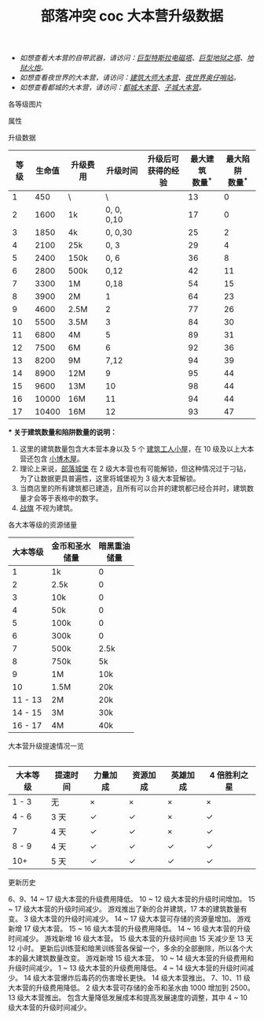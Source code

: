 ﻿---
title: "部落冲突 coc 大本营升级数据"
navTitle: "大本营"
shownTitle: "大本营"
description: "大本营是村庄的核心。升级大本营，可解锁新的防御、建筑、陷阱和更多内容。摧毁敌军大本营，您将赢得战争，并获得一颗星。摧毁敌军 50% 的建筑及其大本营，可赢得第二颗星。如果 100% 全毁敌军建筑，则获得满分三星。"
module: upgrade-home
imgFolder: home_buildings/0400
wiki: https://clashofclans.fandom.com/wiki/Town_Hall
canonical: /upgrade/0400-Town-Hall
---

- *如想查看大本营的自带武器，请访问：[巨型特斯拉电磁塔](/upgrade/030c-Giga-Tesla)、[巨型地狱之塔](/upgrade/030d-Giga-Inferno)、[地狱火炮](/upgrade/0315-Inferno-Artillery)。*
- *如想查看夜世界的大本营，请访问：[建筑大师大本营](/upgrade/1200-Builder-Hall)、[夜世界奥仔哨站](/upgrade/1240-O.T.T.O's-Outpost)。*
- *如想查看都城的大本营，请访问：[都城大本营](/upgrade/2400-Capital-Hall)、[子城大本营](/upgrade/2401-District-Hall)。*

<UnitInfo :folder="$frontmatter.imgFolder" imgSrc="Town_Hall17_5_hd.png" :imgAlt="$frontmatter.navTitle"
    description="大本营是村庄的核心。升级大本营，可解锁新的防御、建筑、陷阱和更多内容。<br>摧毁敌军大本营，您将赢得战争，并获得一颗星。<br>摧毁敌军 50% 的建筑及其大本营，可赢得第二颗星。<br>如果 100% 全毁敌军建筑，则获得满分三星。<br>小心！敌军也会尝试摧毁您的大本营！<br>把大本营建在村庄中心，并在其周围建造城墙、陷阱以及其他防御是最安全的举措。<br>敌军十分狡猾，可能在村庄的任何一侧发起进攻！" />

<SmallTitle>各等级图片</SmallTitle>

<Panel>
    <UnitImgGroup :folder="$frontmatter.imgFolder">
        <UnitImg imgTitle="1 本" imgSrc="Town_Hall1.png" imgHd="Town_Hall1_hd.png" />
        <UnitImg imgTitle="2 本" imgSrc="Town_Hall2.png" imgHd="Town_Hall2_hd.png" />
        <UnitImg imgTitle="3 本" imgSrc="Town_Hall3.png" imgHd="Town_Hall3_hd.png" />
        <UnitImg imgTitle="4 本" imgSrc="Town_Hall4.png" imgHd="Town_Hall4_hd.png" />
        <UnitImg imgTitle="5 本" imgSrc="Town_Hall5.png" imgHd="Town_Hall5_hd.png" />
        <UnitImg imgTitle="6 本" imgSrc="Town_Hall6.png" imgHd="Town_Hall6_hd.png" />
        <UnitImg imgTitle="7 本" imgSrc="Town_Hall7.png" imgHd="Town_Hall7_hd.png" />
        <UnitImg imgTitle="8 本" imgSrc="Town_Hall8.png" imgHd="Town_Hall8_hd.png" />
        <UnitImg imgTitle="9 本" imgSrc="Town_Hall9.png" imgHd="Town_Hall9_hd.png" />
        <UnitImg imgTitle="10 本" imgSrc="Town_Hall10.png" imgHd="Town_Hall10_hd.png" />
        <UnitImg imgTitle="11 本" imgSrc="Town_Hall11.png" imgHd="Town_Hall11_hd.png" />
        <UnitImg imgTitle="12 本 1 星" imgSrc="Town_Hall12_1.png" imgHd="Town_Hall12_1_hd.png" />
        <UnitImg imgTitle="12 本 2 星" imgSrc="Town_Hall12_2.png" imgHd="Town_Hall12_2_hd.png" />
        <UnitImg imgTitle="12 本 3 星" imgSrc="Town_Hall12_3.png" imgHd="Town_Hall12_3_hd.png" />
        <UnitImg imgTitle="12 本 4 星" imgSrc="Town_Hall12_4.png" imgHd="Town_Hall12_4_hd.png" />
        <UnitImg imgTitle="12 本 5 星" imgSrc="Town_Hall12_5.png" imgHd="Town_Hall12_5_hd.png" />
        <UnitImg imgTitle="13 本 1 星" imgSrc="Town_Hall13_1.png" imgHd="Town_Hall13_1_hd.png" />
        <UnitImg imgTitle="13 本 2 星" imgSrc="Town_Hall13_2.png" imgHd="Town_Hall13_2_hd.png" />
        <UnitImg imgTitle="13 本 3 星" imgSrc="Town_Hall13_3.png" imgHd="Town_Hall13_3_hd.png" />
        <UnitImg imgTitle="13 本 4 星" imgSrc="Town_Hall13_4.png" imgHd="Town_Hall13_4_hd.png" />
        <UnitImg imgTitle="13 本 5 星" imgSrc="Town_Hall13_5.png" imgHd="Town_Hall13_5_hd.png" />
        <UnitImg imgTitle="14 本 1 星" imgSrc="Town_Hall14_1.png" imgHd="Town_Hall14_1_hd.png" />
        <UnitImg imgTitle="14 本 2 星" imgSrc="Town_Hall14_2.png" imgHd="Town_Hall14_2_hd.png" />
        <UnitImg imgTitle="14 本 3 星" imgSrc="Town_Hall14_3.png" imgHd="Town_Hall14_3_hd.png" />
        <UnitImg imgTitle="14 本 4 星" imgSrc="Town_Hall14_4.png" imgHd="Town_Hall14_4_hd.png" />
        <UnitImg imgTitle="14 本 5 星" imgSrc="Town_Hall14_5.png" imgHd="Town_Hall14_5_hd.png" />
        <UnitImg imgTitle="15 本 1 星" imgSrc="Town_Hall15_1.png" imgHd="Town_Hall15_1_hd.png" />
        <UnitImg imgTitle="15 本 2 星" imgSrc="Town_Hall15_2.png" imgHd="Town_Hall15_2_hd.png" />
        <UnitImg imgTitle="15 本 3 星" imgSrc="Town_Hall15_3.png" imgHd="Town_Hall15_3_hd.png" />
        <UnitImg imgTitle="15 本 4 星" imgSrc="Town_Hall15_4.png" imgHd="Town_Hall15_4_hd.png" />
        <UnitImg imgTitle="15 本 5 星" imgSrc="Town_Hall15_5.png" imgHd="Town_Hall15_5_hd.png" />
        <UnitImg imgTitle="16 本" imgSrc="Town_Hall16.png" imgHd="Town_Hall16_hd.png" />
        <UnitImg imgTitle="17 本 1 星" imgSrc="Town_Hall17_1.png" imgHd="Town_Hall17_1_hd.png" />
        <UnitImg imgTitle="17 本 2 星" imgSrc="Town_Hall17_2.png" imgHd="Town_Hall17_2_hd.png" />
        <UnitImg imgTitle="17 本 3 星" imgSrc="Town_Hall17_3.png" imgHd="Town_Hall17_3_hd.png" />
        <UnitImg imgTitle="17 本 4 星" imgSrc="Town_Hall17_4.png" imgHd="Town_Hall17_4_hd.png" />
        <UnitImg imgTitle="17 本 5 星" imgSrc="Town_Hall17_5.png" imgHd="Town_Hall17_5_hd.png" />
    </UnitImgGroup>
</Panel>

<SmallTitle>属性</SmallTitle>

<UnitProperties>
    <UnitProperty pKey="占地面积" pValue="4×4" />
    <UnitProperty pKey="占地面积" pValue="3×3" :isJudgeSquare="true" />
</UnitProperties>

<SmallTitle>升级数据</SmallTitle>

<script setup>
const tableExtraInfo1 = [
    {
        "column": 2,
        "type": "cost",
        "gpClass": "building",
        "icon": "Gold"
    },
    {
        "column": 3,
        "type": "time",
        "gpClass": "building"
    },
    {
        "column": 4,
        "type": "exp",
        "icon": "Exp"
    },
];
const tableExtraInfo2 = [
    {
        "column": 1,
        "type": "number",
        "icon": "Gold, Elixir",
        "noGoldPass": true
    },
    {
        "column": 2,
        "type": "number",
        "icon": "Dark_Elixir",
        "noGoldPass": true
    },
];
</script>

<UnitTable :tableExtraInfo="tableExtraInfo1">

| 等级 | 生命值 | 升级费用 |   升级时间  |升级后可<br>获得的经验|最大建筑<br>数量<sup>*</sup>|最大陷阱<br>数量<sup>*</sup>|
| ---- |   ---  |   ---   |     ---    |         ---        |    ---     |     --    |
|   1  |    450 |      \  |      \     |                    |     13     |      0    |
|   2  |   1600 |     1k  |  0, 0, 0,10|                    |     17     |      0    |
|   3  |   1850 |     4k  |  0, 0,30   |                    |     25     |      2    |
|   4  |   2100 |    25k  |  0, 3      |                    |     29     |      4    |
|   5  |   2400 |   150k  |  0, 6      |                    |     36     |      8    |
|   6  |   2800 |   500k  |  0,12      |                    |     42     |     11    |
|   7  |   3300 |     1M  |  0,18      |                    |     54     |     15    |
|   8  |   3900 |     2M  |  1         |                    |     64     |     23    |
|   9  |   4600 |   2.5M  |  2         |                    |     77     |     26    |
|  10  |   5500 |   3.5M  |  3         |                    |     84     |     30    |
|  11  |   6800 |     4M  |  5         |                    |     89     |     31    |
|  12  |   7500 |     6M  |  6         |                    |     92     |     36    |
|  13  |   8200 |     9M  |  7,12      |                    |     94     |     39    |
|  14  |   8900 |    12M  |  9         |                    |     95     |     44    |
|  15  |   9600 |    13M  | 10         |                    |     98     |     44    |
|  16  |  10000 |    16M  | 11         |                    |     94     |     44    |
|  17  |  10400 |    16M  | 12         |                    |     93     |     47    |
</UnitTable>

**\* 关于建筑数量和陷阱数量的说明：**

1. 这里的建筑数量包含大本营本身以及 5 个 [建筑工人小屋](/upgrade/0500-Builders-Hut)，在 10 级及以上大本营还包含 [小博木屋](/upgrade/0501-B.O.Bs-Hut)。
2. 理论上来说，[部落城堡](/upgrade/0407-Clan-Castle) 在 2 级大本营也有可能解锁，但这种情况过于刁钻，为了让数据更具普遍性，这里将城堡视为 3 级大本营解锁。
3. 当商店里的所有建筑都已建造，且所有可以合并的建筑都已经合并时，建筑数量才会等于表格中的数字。
4. [战旗](/p/6827) 不视为建筑。

<SmallTitle>各大本等级的资源储量</SmallTitle>

<UnitTable :tableExtraInfo="tableExtraInfo2" maxWidth="500px">

| 大本等级 | 金币和圣水<br>储量 | 暗黑重油<br>储量 |
|   ---   |        ---        |        ---      |
|    1    |          1k       |          0      |
|    2    |        2.5k       |          0      |
|    3    |         10k       |          0      |
|    4    |         50k       |          0      |
|    5    |        100k       |          0      |
|    6    |        300k       |          0      |
|    7    |        500k       |       2.5k      |
|    8    |        750k       |         5k      |
|    9    |          1M       |        10k      |
|   10    |        1.5M       |        20k      |
| 11 - 13 |          2M       |        20k      |
| 14 - 15 |          3M       |        30k      |
| 16 - 17 |          4M       |        40k      |

</UnitTable>

<SmallTitle>大本营升级提速情况一览</SmallTitle>

<Table>

| 大本等级 | 提速时间 | 力量加成 | 资源加成 | 英雄加成  | 4 倍胜利之星 |
|   ---   |    ---   |   ---   |   ---   |   ---    |     ---     |
|  1 - 3  |     无   |    ×    |    ×    |    ×     |      ×      |
|  4 - 6  |   3 天   |    ✓    |    ✓    |    ×     |      ✓      |
|    7    |   4 天   |    ✓    |    ✓    |    ×     |      ✓      |
|  8 - 9  |   4 天   |    ✓    |    ✓    |    ✓     |      ✓      |
|   10+   |   5 天   |    ✓    |    ✓    |    ✓     |      ✓      |
</Table>

<SmallTitle>更新历史</SmallTitle>

<Timeline>
    <TimelineItem date="2025/03/24">
        <TimelineRow>6、9、14 ~ 17 级大本营的升级费用降低。</TimelineRow>
        <TimelineRow>10 ~ 12 级大本营的升级时间增加。</TimelineRow>
        <TimelineRow>15 ~ 17 级大本营的升级时间减少。</TimelineRow>
    </TimelineItem>
    <TimelineItem date="2025/02/10">
        <TimelineRow>游戏推出了新的合并建筑，17 本的建筑数量有变。</TimelineRow>
        <TimelineRow>3 级大本营的升级时间减少。</TimelineRow>
        <TimelineRow>14 ~ 17 级大本营可存储的资源量增加。</TimelineRow>
    </TimelineItem>
    <TimelineItem date="2024/11/25">
        <TimelineRow>游戏新增 17 级大本营。</TimelineRow>
        <TimelineRow>15 ~ 16 级大本营的升级费用降低。</TimelineRow>
        <TimelineRow>14 ~ 16 级大本营的升级时间减少。</TimelineRow>
    </TimelineItem>
    <TimelineItem date="2023/12/12">
        <TimelineRow>游戏新增 16 级大本营。</TimelineRow>
        <TimelineRow>15 级大本营的升级时间由 15 天减少至 13 天 12 小时。</TimelineRow>
    </TimelineItem>
    <TimelineItem date="2022/10/10">
        <TimelineRow>更新后训练营和暗黑训练营各保留一个，多余的全部删除，所以各个大本的最大建筑数量改变。</TimelineRow>
        <TimelineRow>游戏新增 15 级大本营。</TimelineRow>
        <TimelineRow>10 ~ 14 级大本营的升级费用和升级时间减少。</TimelineRow>
    </TimelineItem>
    <TimelineItem date="2021/12/09">
        <TimelineRow>1 ~ 13 级大本营的升级费用降低。</TimelineRow>
        <TimelineRow>4 ~ 14 级大本营的升级时间减少。</TimelineRow>
    </TimelineItem>
    <TimelineItem date="2021/04/29">
        <TimelineRow>14 级大本营爆炸后毒药的伤害增长更快。</TimelineRow>
    </TimelineItem>
    <TimelineItem date="2021/04/12">
        <TimelineRow>14 级大本营推出。</TimelineRow>
        <TimelineRow>7、10、11 级大本营的升级费用降低。</TimelineRow>
        <TimelineRow>2 级大本营可存储的金币和圣水由 1000 增加到 2500。</TimelineRow>
    </TimelineItem>
    <TimelineItem date="2019/12/09">
        <TimelineRow>13 级大本营推出。</TimelineRow>
    </TimelineItem>
    <TimelineItem date="2019/04/02">
        <TimelineRow>包含大量降低发展成本和提高发展速度的调整，其中 4 ~ 10 级大本营的升级时间减少。</TimelineRow>
    </TimelineItem>
    <TimelineItem :historyBottom="true" />
</Timeline>